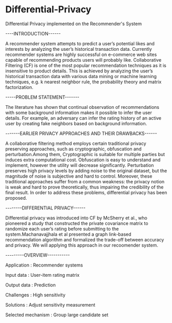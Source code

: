 # Differential-Privacy

Differential Privacy implemented on the Recommender's System

----INTRODUCTION------

A recommender system attempts to predict a user’s potential likes and interests
by analyzing the user’s historical transaction data. Currently recommender systems
are highly successful on e-commerce web sites capable of recommending
products users will probably like. Collaborative Filtering (CF) is one of the most
popular recommendation techniques as it is insensitive to product details. This is
achieved by analyzing the user’s historical transaction data with various data mining
or machine learning techniques, e.g. k nearest neighbor rule, the probability theory
and matrix factorization.

-----PROBLEM STATEMENT-------

The literature has shown that continual observation of recommendations with
some background information makes it possible to infer the user details. For
example, an adversary can infer the rating history of an active user by creating fake
neighbors based on background information.

-------EARLIER PRIVACY APPROACHES AND THEIR DRAWBACKS------

A collaborative filtering method employs certain traditional privacy
preserving approaches, such as cryptographic, obfuscation and perturbation.Among
them, Cryptographic is suitable for multiple parties but induces extra computational
cost. Obfuscation is easy to understand and implement, however the utility
will decrease significantly. Perturbation preserves high privacy levels by
adding noise to the original dataset, but the magnitude of noise is subjective and
hard to control. Moreover, these traditional approaches suffer from a common
weakness: the privacy notion is weak and hard to prove theoretically, thus impairing
the credibility of the final result. In order to address these problems, differential
privacy has been proposed.

--------DIFFERENTIAL PRIVACY------

Differential privacy was introduced into CF by McSherry et al., who
pioneered a study that constructed the private covariance matrix to randomize each
user’s rating before submitting to the system.Machanavajjhala et al presented
a graph link-based recommendation algorithm and formalized the trade-off between
accuracy and privacy. We will applying this approach in our recoomender system. 

---------OVERVIEW-----------

Application             : Recommender systems

Input data              : User-item rating matrix

Output data             : Prediction

Challenges              : High sensitivity

Solutions               : Adjust sensitivity measurement

Selected mechanism      : Group large candidate set
